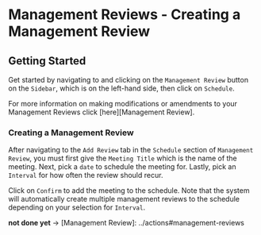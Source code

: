 # Management Reviews - Creating a Management Review

## Getting Started

Get started by navigating to and clicking on the `Management Review` button on the `Sidebar`, which is on the left-hand side, then click on `Schedule`.

For more information on making modifications or amendments to your Management Reviews click [here][Management Review].

### Creating a Management Review

After navigating to the `Add Review` tab in the `Schedule` section of `Management Review`, you must first give the `Meeting Title` which is the name of the meeting. Next, pick a `date` to schedule the meeting for. Lastly, pick an `Interval` for how often the review should recur.

Click on `Confirm` to add the meeting to the schedule. Note that the system will automatically create multiple management reviews to the schedule depending on your selection for `Interval`.



**not done yet** -> [Management Review]: ../actions#management-reviews